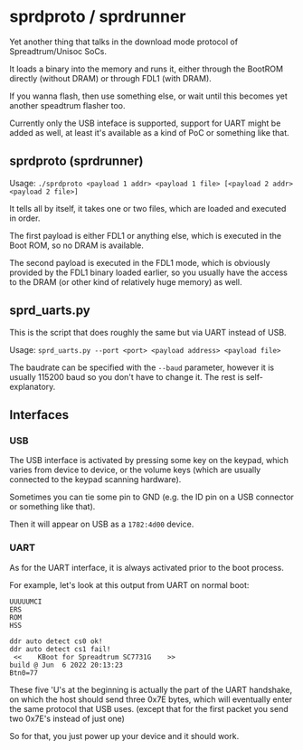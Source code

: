 # sprdproto / sprdrunner

Yet another thing that talks in the download mode protocol of Spreadtrum/Unisoc SoCs.

It loads a binary into the memory and runs it, either through the BootROM directly (without DRAM) or through FDL1 (with DRAM).

If you wanna flash, then use something else, or wait until this becomes yet another speadtrum flasher too.

Currently only the USB inteface is supported, support for UART might be added as well, at least it's available as a kind of PoC or something like that.

## sprdproto (sprdrunner)

Usage: `./sprdproto <payload 1 addr> <payload 1 file> [<payload 2 addr> <payload 2 file>]`

It tells all by itself, it takes one or two files, which are loaded and executed in order.

The first payload is either FDL1 or anything else, which is executed in the Boot ROM, so no DRAM is available.

The second payload is executed in the FDL1 mode, which is obviously provided by the FDL1 binary loaded earlier,
so you usually have the access to the DRAM (or other kind of relatively huge memory) as well.

## sprd_uarts.py

This is the script that does roughly the same but via UART instead of USB.

Usage: `sprd_uarts.py --port <port> <payload address> <payload file>`

The baudrate can be specified with the `--baud` parameter, however it is usually 115200 baud so you don't have to change it.
The rest is self-explanatory.

## Interfaces

### USB

The USB interface is activated by pressing some key on the keypad, which varies from device to device,
or the volume keys (which are usually connected to the keypad scanning hardware).

Sometimes you can tie some pin to GND (e.g. the ID pin on a USB connector or something like that).

Then it will appear on USB as a `1782:4d00` device.

### UART

As for the UART interface, it is always activated prior to the boot process.

For example, let's look at this output from UART on normal boot:

```
UUUUUMCI
ERS
ROM
HSS

ddr auto detect cs0 ok!
ddr auto detect cs1 fail!
 <<    KBoot for Spreadtrum SC7731G    >> 
build @ Jun  6 2022 20:13:23
Btn0=77
```

These five 'U's at the beginning is actually the part of the UART handshake,
on which the host should send three 0x7E bytes, which will eventually enter the
same protocol that USB uses. (except that for the first packet you send two 0x7E's instead of just one)

So for that, you just power up your device and it should work.
